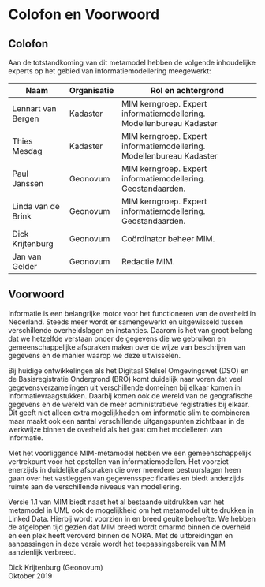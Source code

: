 # Colofon en Voorwoord

## Colofon

Aan de totstandkoming van dit metamodel hebben de volgende inhoudelijke experts
op het gebied van informatiemodellering meegewerkt:

| Naam                      | Organisatie    | Rol en achtergrond                                                   |
|---------------------------|----------------|----------------------------------------------------------------------|
| Lennart van Bergen        | Kadaster       | MIM kerngroep. Expert informatiemodellering. Modellenbureau Kadaster |
| Thies Mesdag              | Kadaster       | MIM kerngroep. Expert informatiemodellering. Modellenbureau Kadaster |
| Paul Janssen              | Geonovum       | MIM kerngroep. Expert informatiemodellering. Geostandaarden.         |
| Linda van de Brink        | Geonovum       | MIM kerngroep. Expert informatiemodellering. Geostandaarden.         |
| Dick Krijtenburg          | Geonovum       | Coördinator beheer MIM.                                              |
| Jan van Gelder            | Geonovum       | Redactie MIM.                        	                            |

## Voorwoord

Informatie is een belangrijke motor voor het functioneren van de overheid in Nederland. 
Steeds meer wordt er samengewerkt en uitgewisseld tussen verschillende overheidslagen en instanties. 
Daarom is het van groot belang dat we hetzelfde verstaan onder de gegevens die we gebruiken en 
gemeenschappelijke afspraken maken over de wijze van beschrijven van gegevens en de manier 
waarop we deze uitwisselen.

Bij huidige ontwikkelingen als het Digitaal Stelsel Omgevingswet (DSO) en de Basisregistratie Ondergrond (BRO)
komt duidelijk naar voren dat veel gegevensverzamelingen uit verschillende domeinen bij elkaar 
komen in informatievraagstukken. Daarbij komen ook de wereld van de geografische gegevens en de wereld 
van de meer administratieve registraties bij elkaar. Dit geeft niet alleen extra mogelijkheden om 
informatie slim te combineren maar maakt ook een aantal verschillende uitgangspunten zichtbaar in de 
werkwijze binnen de overheid als het gaat om het modelleren van informatie.

Met het voorliggende MIM-metamodel hebben we een gemeenschappelijk vertrekpunt voor het opstellen van 
informatiemodellen. Het voorziet enerzijds in duidelijke afspraken die over meerdere bestuurslagen 
heen gaan over het vastleggen van gegevensspecificaties en biedt anderzijds ruimte aan de verschillende 
niveaus van modellering.

Versie 1.1 van MIM biedt naast het al bestaande uitdrukken van het metamodel in UML ook de mogelijkheid 
om het metamodel uit te drukken in Linked Data. Hierbij wordt voorzien in en breed geuite behoefte.
We hebben de afgelopen tijd gezien dat MIM breed wordt omarmd binnen de overheid en een plek heeft 
veroverd binnen de NORA. Met de uitbreidingen en aanpassingen in deze versie wordt het 
toepassingsbereik van MIM aanzienlijk verbreed.

Dick Krijtenburg (Geonovum)  
Oktober 2019
